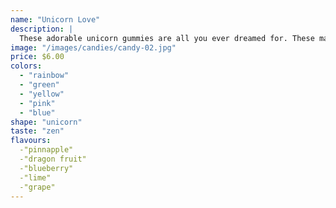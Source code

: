 ```yaml
---
name: "Unicorn Love"
description: |
  These adorable unicorn gummies are all you ever dreamed for. These magical candies are filled with magic and joy and exist in 4 different flavours. Lemon, hibiscus, apple and passion fruit!
image: "/images/candies/candy-02.jpg"
price: $6.00
colors:
  - "rainbow"
  - "green"
  - "yellow"
  - "pink"
  - "blue"
shape: "unicorn"
taste: "zen"
flavours:
  -"pinnapple"
  -"dragon fruit"
  -"blueberry"
  -"lime"
  -"grape"
---
```

